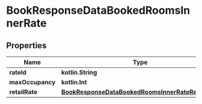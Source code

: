
# BookResponseDataBookedRoomsInnerRate

## Properties
Name | Type | Description | Notes
------------ | ------------- | ------------- | -------------
**rateId** | **kotlin.String** |  |  [optional]
**maxOccupancy** | **kotlin.Int** |  |  [optional]
**retailRate** | [**BookResponseDataBookedRoomsInnerRateRetailRate**](BookResponseDataBookedRoomsInnerRateRetailRate.md) |  |  [optional]



